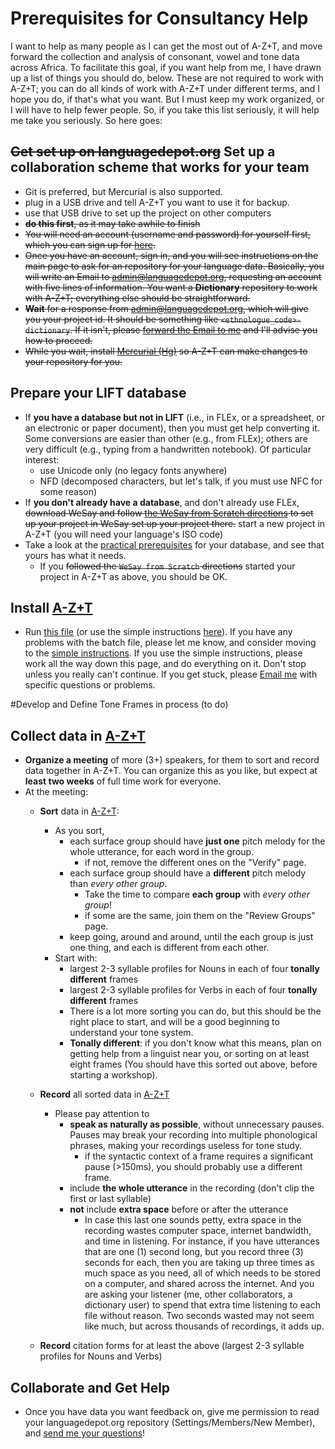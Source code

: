 # Prerequisites for Consultancy Help

I want to help as many people as I can get the most out of A-Z+T, and move forward the collection and analysis of consonant, vowel and tone data across Africa. To facilitate this goal, if you want help from me, I have drawn up a list of things you should do, below. These are not required to work with A-Z+T; you can do all kinds of work with A-Z+T under different terms, and I hope you do, if that's what you want. But I must keep my work organized, or I will have to help fewer people. So, if you take this list seriously, it will help me take you seriously. So here goes:

## ~~Get set up on languagedepot.org~~ Set up a collaboration scheme that works for your team
  - Git is preferred, but Mercurial is also supported.
  - plug in a USB drive and tell A-Z+T you want to use it for backup.
  - use that USB drive to set up the project on other computers
  - ~~**do this first**, as it may take awhile to finish~~
  - ~~You will need an account (username and password) for yourself first, which you can sign up for [here](http://public.languagedepot.org/account/register).~~
  - ~~Once you have an account, sign in, and you will see instructions on the main page to ask for an repository for your language data. Basically, you will write an Email to admin@languagedepot.org, requesting an account with five lines of information. You want a **Dictionary** repository to work with A-Z+T; everything else should be straightforward.~~
  - ~~**Wait** for a response from admin@languagedepot.org, which will give you your project id. It should be something like `<ethnologue_code>-dictionary`. If it isn't, please [forward the Email to me](<mailto:kent_rasmussen@sil.org?subject=Languagedepot-A-Z+T problem>) and I'll advise you how to proceed.~~
  - ~~While you wait, install [Mercurial (Hg)](https://www.mercurial-scm.org/wiki/Download) so A-Z+T can make changes to your repository for you.~~

## Prepare your LIFT database
  - If **you have a database but not in LIFT** (i.e., in FLEx, or a spreadsheet, or an electronic or paper document), then you must get help converting it. Some conversions are easier than other (e.g., from FLEx); others are very difficult (e.g., typing from a handwritten notebook). Of particular interest:
    - use Unicode only (no legacy fonts anywhere)
    - NFD (decomposed characters, but let's talk, if you must use NFC for some reason)
  - If **you don't already have a database**, and don't already use FLEx, ~~download WeSay and follow [the WeSay from Scratch directions](WESAY_FROM_SCRATCH.md) to set up your project in WeSay set up your project there.~~ start a new project in A-Z+T (you will need your language's ISO code)
  - Take a look at the [practical prerequisites](USAGE.md#practical-prerequisites) for your database, and see that yours has what it needs.
    - If you ~~followed the `WeSay from Scratch` directions~~ started your project in A-Z+T as above, you should be OK.

## Install [A-Z+T]
- Run [this file](RunMetoInstall.bat?raw=true) (or use the simple instructions [here](SIMPLEINSTALL.md)). If you have any problems with the batch file, please let me know, and consider moving to the [simple instructions](SIMPLEINSTALL.md). If you use the simple instructions, please work all the way down this page, and do everything on it. Don't stop unless you really can't continue. If you get stuck, please [Email me](<mailto:kent_rasmussen@sil.org?subject=Please help with [A-Z+T] Installation>) with specific questions or problems.

#Develop and Define Tone Frames in process (to do)

## Collect data in [A-Z+T]
- **Organize a meeting** of more (3+) speakers, for them to sort and record data together in A-Z+T. You can organize this as you like, but expect at **least two weeks** of full time work for everyone.
- At the meeting:
  - **Sort** data in [A-Z+T]:
    - As you sort,
      - each surface group should have **just one** pitch melody for the whole utterance, for each word in the group.
        -  if not, remove the different ones on the "Verify" page.
      - each surface group should have a **different** pitch melody than _every other group_.
        - Take the time to compare **each group** with _every other group_!
        - if some are the same, join them on the "Review Groups" page.
      - keep going, around and around, until the each group is just one thing, and each is different from each other.
    - Start with:
      - largest 2-3 syllable profiles for Nouns in each of four **tonally different** frames
      - largest 2-3 syllable profiles for Verbs in each of four **tonally different** frames
      - There is a lot more sorting you can do, but this should be the right place to start, and will be a good beginning to understand your tone system.
      - **Tonally different**: if you don't know what this means, plan on getting help from a linguist near you, or sorting on at least eight frames (You should have this sorted out above, before starting a workshop).

  - **Record** all sorted data in [A-Z+T]
    - Please pay attention to
      - **speak as naturally as possible**, without unnecessary pauses. Pauses may break your recording into multiple phonological phrases, making your recordings useless for tone study.
        - if the syntactic context of a frame requires a significant pause (>150ms), you should probably use a different frame.
      - include **the whole utterance** in the recording (don't clip the first or last syllable)
      - **not** include **extra space** before or after the utterance
        - In case this last one sounds petty, extra space in the recording wastes computer space, internet bandwidth, and time in listening. For instance, if you have utterances that are one (1) second long, but you record three (3) seconds for each, then you are taking up three times as much space as you need, all of which needs to be stored on a computer, and shared across the internet. And you are asking your listener (me, other collaborators, a dictionary user) to spend that extra time listening to each file without reason. Two seconds wasted may not seem like much, but across thousands of recordings, it adds up.
  - **Record** citation forms for at least the above (largest 2-3 syllable profiles for Nouns and Verbs)

## Collaborate and Get Help
- Once you have data you want feedback on, give me permission to read your languagedepot.org repository (Settings/Members/New Member), and [send me your questions](<mailto:kent_rasmussen@sil.org?subject=Please%20help%20with%20A-Z+T>)!

[A-Z+T]:  https://github.com/kent-rasmussen/azt
[WeSay]:  https://software.sil.org/wesay/
[FLEx]: https://software.sil.org/fieldworks/
[LIFT]: https://code.google.com/archive/p/lift-standard/
[CAWL]: http://www.comparalex.org/resources/SIL%20Comparative%20African%20Word%20List.pdf
